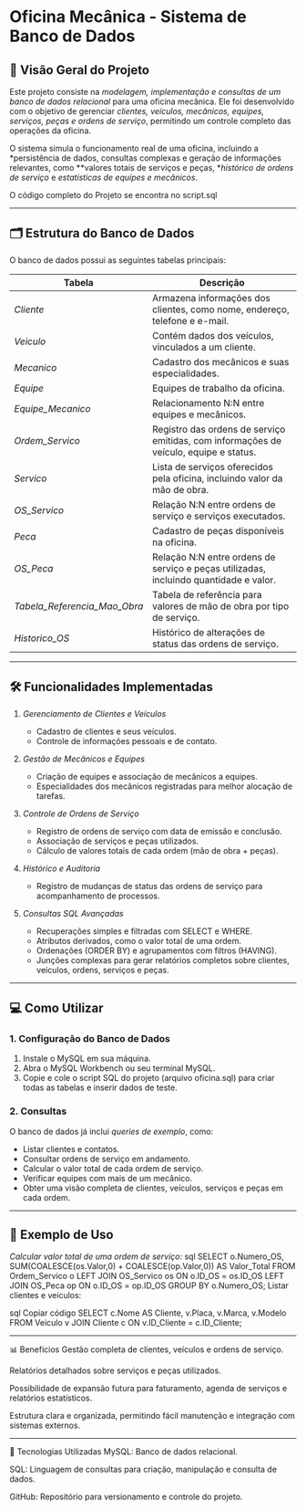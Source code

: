 # Oficina Mecânica - Sistema de Banco de Dados

## 📌 Visão Geral do Projeto

Este projeto consiste na *modelagem, implementação e consultas de um banco de dados relacional* para uma oficina mecânica. Ele foi desenvolvido com o objetivo de gerenciar *clientes, veículos, mecânicos, equipes, serviços, peças e ordens de serviço*, permitindo um controle completo das operações da oficina.

O sistema simula o funcionamento real de uma oficina, incluindo a *persistência de dados, consultas complexas e geração de informações relevantes, como **valores totais de serviços e peças, **histórico de ordens de serviço* e *estatísticas de equipes e mecânicos*.

O código completo do Projeto se encontra no script.sql

---

## 🗂 Estrutura do Banco de Dados

O banco de dados possui as seguintes tabelas principais:

| Tabela                        | Descrição                                                                                  |
|--------------------------------|--------------------------------------------------------------------------------------------|
| *Cliente*                    | Armazena informações dos clientes, como nome, endereço, telefone e e-mail.                |
| *Veiculo*                     | Contém dados dos veículos, vinculados a um cliente.                                        |
| *Mecanico*                    | Cadastro dos mecânicos e suas especialidades.                                              |
| *Equipe*                      | Equipes de trabalho da oficina.                                                           |
| *Equipe_Mecanico*             | Relacionamento N:N entre equipes e mecânicos.                                             |
| *Ordem_Servico*               | Registro das ordens de serviço emitidas, com informações de veículo, equipe e status.     |
| *Servico*                      | Lista de serviços oferecidos pela oficina, incluindo valor da mão de obra.               |
| *OS_Servico*                   | Relação N:N entre ordens de serviço e serviços executados.                                |
| *Peca*                         | Cadastro de peças disponíveis na oficina.                                                |
| *OS_Peca*                      | Relação N:N entre ordens de serviço e peças utilizadas, incluindo quantidade e valor.     |
| *Tabela_Referencia_Mao_Obra*  | Tabela de referência para valores de mão de obra por tipo de serviço.                     |
| *Historico_OS*                 | Histórico de alterações de status das ordens de serviço.                                  |

---

## 🛠 Funcionalidades Implementadas

1. *Gerenciamento de Clientes e Veículos*  
   - Cadastro de clientes e seus veículos.  
   - Controle de informações pessoais e de contato.

2. *Gestão de Mecânicos e Equipes*  
   - Criação de equipes e associação de mecânicos a equipes.  
   - Especialidades dos mecânicos registradas para melhor alocação de tarefas.

3. *Controle de Ordens de Serviço*  
   - Registro de ordens de serviço com data de emissão e conclusão.  
   - Associação de serviços e peças utilizados.  
   - Cálculo de valores totais de cada ordem (mão de obra + peças).

4. *Histórico e Auditoria*  
   - Registro de mudanças de status das ordens de serviço para acompanhamento de processos.

5. *Consultas SQL Avançadas*  
   - Recuperações simples e filtradas com SELECT e WHERE.  
   - Atributos derivados, como o valor total de uma ordem.  
   - Ordenações (ORDER BY) e agrupamentos com filtros (HAVING).  
   - Junções complexas para gerar relatórios completos sobre clientes, veículos, ordens, serviços e peças.

---

## 💻 Como Utilizar

### 1. Configuração do Banco de Dados
1. Instale o MySQL em sua máquina.
2. Abra o MySQL Workbench ou seu terminal MySQL.
3. Copie e cole o script SQL do projeto (arquivo oficina.sql) para criar todas as tabelas e inserir dados de teste.

### 2. Consultas
O banco de dados já inclui *queries de exemplo*, como:  
- Listar clientes e contatos.  
- Consultar ordens de serviço em andamento.  
- Calcular o valor total de cada ordem de serviço.  
- Verificar equipes com mais de um mecânico.  
- Obter uma visão completa de clientes, veículos, serviços e peças em cada ordem.

---

## 🧩 Exemplo de Uso

*Calcular valor total de uma ordem de serviço:*
sql
SELECT o.Numero_OS,
       SUM(COALESCE(os.Valor,0) + COALESCE(op.Valor,0)) AS Valor_Total
FROM Ordem_Servico o
LEFT JOIN OS_Servico os ON o.ID_OS = os.ID_OS
LEFT JOIN OS_Peca op ON o.ID_OS = op.ID_OS
GROUP BY o.Numero_OS;
Listar clientes e veículos:

sql
Copiar código
SELECT c.Nome AS Cliente, v.Placa, v.Marca, v.Modelo
FROM Veiculo v
JOIN Cliente c ON v.ID_Cliente = c.ID_Cliente;

---

📊 Benefícios
Gestão completa de clientes, veículos e ordens de serviço.

Relatórios detalhados sobre serviços e peças utilizados.

Possibilidade de expansão futura para faturamento, agenda de serviços e relatórios estatísticos.

Estrutura clara e organizada, permitindo fácil manutenção e integração com sistemas externos.

---

📝 Tecnologias Utilizadas
MySQL: Banco de dados relacional.

SQL: Linguagem de consultas para criação, manipulação e consulta de dados.

GitHub: Repositório para versionamento e controle do projeto.
